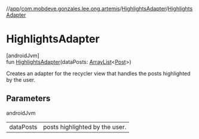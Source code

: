 //[app](../../../index.md)/[com.mobdeve.gonzales.lee.ong.artemis](../index.md)/[HighlightsAdapter](index.md)/[HighlightsAdapter](-highlights-adapter.md)

# HighlightsAdapter

[androidJvm]\
fun [HighlightsAdapter](-highlights-adapter.md)(dataPosts: [ArrayList](https://developer.android.com/reference/kotlin/java/util/ArrayList.html)<[Post](../-post/index.md)>)

Creates an adapter for the recycler view that handles the posts highlighted by the user.

## Parameters

androidJvm

| | |
|---|---|
| dataPosts | posts highlighted by the user. |
